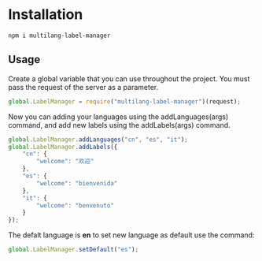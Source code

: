 # Installation

```
npm i multilang-label-manager
```

## Usage

Create a global variable that you can use throughout the project. You must pass the request of the server as a parameter.

``` javascript
global.LabelManager = require("multilang-label-manager")(request);
```

Now you can adding your languages using the addLanguages(args) command, and add new labels using the addLabels(args) command.

``` javascript
global.LabelManager.addLanguages("cn", "es", "it");
global.LabelManager.addLabels({
    "cn": {
        "welcome": "欢迎"
    },
    "es": {
        "welcome": "bienvenida"
    },
    "it": {
        "welcome": "benvenuto"
    }
});
```

The defalt language is **en** to set new language as default use the command:

``` javascript
global.LabelManager.setDefault("es");
```